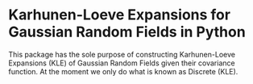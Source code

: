 Karhunen-Loeve Expansions for Gaussian Random Fields in Python
==============================================================

This package has the sole purpose of constructing Karhunen-Loeve Expansions (KLE)
of Gaussian Random Fields given their covariance function. At the moment we only
do what is known as Discrete (KLE).
